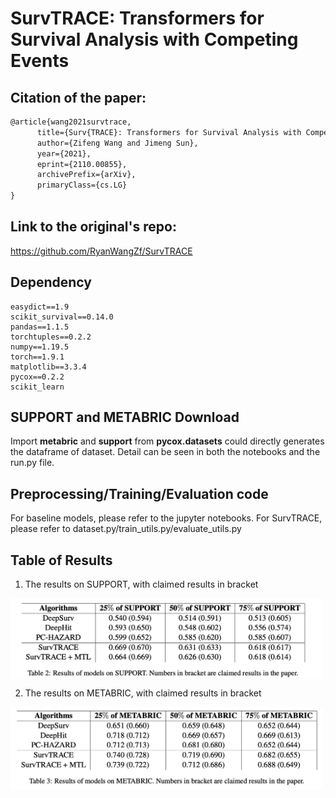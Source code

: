 # SurvTRACE: Transformers for Survival Analysis with Competing Events

## Citation of the paper:

```latex
@article{wang2021survtrace,
      title={Surv{TRACE}: Transformers for Survival Analysis with Competing Events}, 
      author={Zifeng Wang and Jimeng Sun},
      year={2021},
      eprint={2110.00855},
      archivePrefix={arXiv},
      primaryClass={cs.LG}
}
```

## Link to the original's repo:

https://github.com/RyanWangZf/SurvTRACE

## Dependency

```
easydict==1.9
scikit_survival==0.14.0
pandas==1.1.5
torchtuples==0.2.2
numpy==1.19.5
torch==1.9.1
matplotlib==3.3.4
pycox==0.2.2
scikit_learn
```

## SUPPORT and METABRIC Download

Import **metabric** and **support** from **pycox.datasets** could directly generates the dataframe of dataset. Detail can be seen in both the notebooks and the run.py file.

## Preprocessing/Training/Evaluation code

For baseline models, please refer to the jupyter notebooks.
For SurvTRACE, please refer to dataset.py/train_utils.py/evaluate_utils.py

## Table of Results

1. The results on SUPPORT, with claimed results in bracket

<img src="./figure/support.png" width="500" align="center" />  

2. The results on METABRIC, with claimed results in bracket

<img src="./figure/metabric.png" width="500" align="center" />  